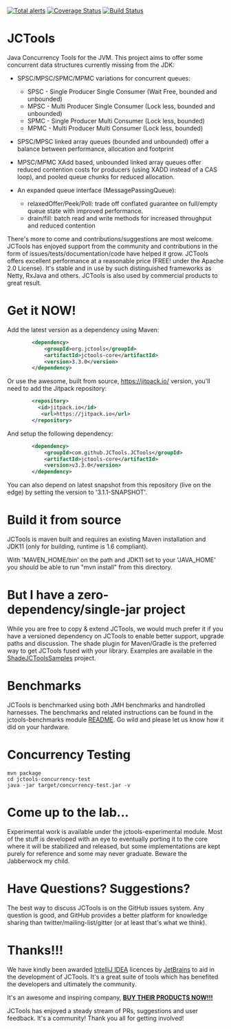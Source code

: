 [![Total alerts](https://img.shields.io/lgtm/alerts/g/JCTools/JCTools.svg?logo=lgtm&logoWidth=18)](https://lgtm.com/projects/g/JCTools/JCTools/alerts/)
[![Coverage Status](https://coveralls.io/repos/github/JCTools/JCTools/badge.svg?branch=master)](https://coveralls.io/github/JCTools/JCTools?branch=master)
[![Build Status](https://travis-ci.org/JCTools/JCTools.svg?branch=master)](https://travis-ci.org/JCTools/JCTools)

JCTools
==========
Java Concurrency Tools for the JVM. This project aims to offer some concurrent data structures currently missing from
the JDK:
- SPSC/MPSC/SPMC/MPMC variations for concurrent queues:
  * SPSC - Single Producer Single Consumer (Wait Free, bounded and unbounded)
  * MPSC - Multi Producer Single Consumer (Lock less, bounded and unbounded)
  * SPMC - Single Producer Multi Consumer (Lock less, bounded)
  * MPMC - Multi Producer Multi Consumer (Lock less, bounded)
  
- SPSC/MPSC linked array queues (bounded and unbounded) offer a balance between performance, allocation and footprint
- MPSC/MPMC XAdd based, unbounded linked array queues offer reduced contention costs for producers (using XADD instead of a CAS loop), and pooled queue chunks for reduced allocation.
- An expanded queue interface (MessagePassingQueue):
  * relaxedOffer/Peek/Poll: trade off conflated guarantee on full/empty queue state with improved performance.
  * drain/fill: batch read and write methods for increased throughput and reduced contention
  
There's more to come and contributions/suggestions are most welcome. JCTools has enjoyed support from the community
and contributions in the form of issues/tests/documentation/code have helped it grow.
JCTools offers excellent performance at a reasonable price (FREE! under the Apache 2.0 License). It's stable and in
use by such distinguished frameworks as Netty, RxJava and others. JCTools is also used by commercial products to great result.

Get it NOW!
==========
Add the latest version as a dependency using Maven:
```xml
        <dependency>
            <groupId>org.jctools</groupId>
            <artifactId>jctools-core</artifactId>
            <version>3.3.0</version>
        </dependency>
```

Or use the awesome, built from source, <https://jitpack.io/> version, you'll need to add the Jitpack repository:
```xml
        <repository>
          <id>jitpack.io</id>
           <url>https://jitpack.io</url>
        </repository>
```

And setup the following dependency:
```xml
        <dependency>
            <groupId>com.github.JCTools.JCTools</groupId>
            <artifactId>jctools-core</artifactId>
            <version>v3.3.0</version>
        </dependency>
```

You can also depend on latest snapshot from this repository (live on the edge) by setting the version to '3.1.1-SNAPSHOT'.


Build it from source
==========
JCTools is maven built and requires an existing Maven installation and JDK11 (only for building, runtime is 1.6 compliant).

With 'MAVEN_HOME/bin' on the path and JDK11 set to your 'JAVA_HOME' you should be able to run "mvn install" from this
directory.


But I have a zero-dependency/single-jar project
==========
While you are free to copy & extend JCTools, we would much prefer it if you have a versioned dependency on JCTools to
enable better support, upgrade paths and discussion. The shade plugin for Maven/Gradle is the preferred way to get
JCTools fused with your library. Examples are available in the [ShadeJCToolsSamples](https://github.com/JCTools/ShadeJCToolsSamples) project.


Benchmarks
==========
JCTools is benchmarked using both JMH benchmarks and handrolled harnesses. The benchmarks and related instructions can be
found in the jctools-benchmarks module [README](jctools-benchmarks/README.md). Go wild and please let us know how it did on your hardware.

Concurrency Testing
===========
```
mvn package
cd jctools-concurrency-test
java -jar target/concurrency-test.jar -v
```
Come up to the lab...
==========
Experimental work is available under the jctools-experimental module. Most of the stuff is developed with an eye to
eventually porting it to the core where it will be stabilized and released, but some implementations are kept purely for reference and some may never graduate. Beware the Jabberwock my child.

Have Questions? Suggestions?
==========
The best way to discuss JCTools is on the GitHub issues system. Any question is good, and GitHub provides a better
platform for knowledge sharing than twitter/mailing-list/gitter (or at least that's what we think).

Thanks!!!
=====
We have kindly been awarded [IntelliJ IDEA](https://www.jetbrains.com/idea/) licences by [JetBrains](https://www.jetbrains.com/) to aid in the development of JCTools. It's a great suite of tools which has benefited the developers and ultimately the community.

It's an awesome and inspiring company, [**BUY THEIR PRODUCTS NOW!!!**](https://www.jetbrains.com/store/#edition=commercial)

JCTools has enjoyed a steady stream of PRs, suggestions and user feedback. It's a community! Thank you all for getting involved!
